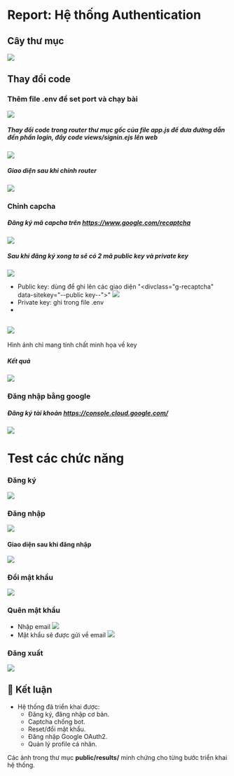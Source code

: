 # Report: Hệ thống Authentication
## Cây thư mục
![](public/results/caythumuc.png)  

## Thay đổi code

### Thêm file .env để set port và chạy bài
![](public/results/them_env.png)  

##### Thay đổi code trong router thư mục gốc của file app.js để đưa đường dẫn đến phần login, đẩy code views/signin.ejs lên web
![](public/results/fix_router.png)  

##### Giao diện sau khi chỉnh router
![](public/results/home_1.png)  

### Chỉnh capcha
##### Đăng ký mã capcha trên https://www.google.com/recaptcha
![](public/results/create_capcha.png)  

##### Sau khi đăng ký xong ta sẽ có 2 mã public key và private key 
![](public/results/public_secret_key.png)  
- Public key: dùng để ghi lên các giao diện  "<divclass="g-recaptcha" data-sitekey="--public key--"></div>"
![](public/results/public_key.png)
- Private key: ghi trong file .env
- 
![](public/results/private_key.png)
-
Hình ảnh chỉ mang tính chất minh họa về key

##### Kết quả
![](public/results/capcha_result.png)  

### Đăng nhập bằng google

##### Đăng ký tài khoản https://console.cloud.google.com/
![](public/results/create_Oauth2.png) 

# Test các chức năng

### Đăng ký
![](public/results/regist.png) 

### Đăng nhập
![](public/results/login.png) 
#### Giao diện sau khi đăng nhập
![](public/results/profile.png) 



### Đổi mật khẩu
![](public/results/change_pass.png) 


### Quên mật khẩu
- Nhập email 
![](public/results/fogotpass.png)
- Mật khẩu sẽ được gửi về email
![](public/results/new_pass.png)



### Đăng xuất
![](public/results/sign_out.png) 


## 🚀 Kết luận

- Hệ thống đã triển khai được:
  - Đăng ký, đăng nhập cơ bản.  
  - Captcha chống bot.  
  - Reset/đổi mật khẩu.  
  - Đăng nhập Google OAuth2.  
  - Quản lý profile cá nhân.  

Các ảnh trong thư mục **public/results/** minh chứng cho từng bước triển khai hệ thống.

